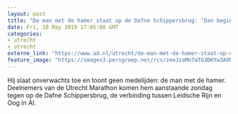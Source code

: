 ```yaml
---
layout: post
title: "De man met de hamer staat op de Dafne Schippersbrug: ‘Dan begint de Utrecht Marathon pas echt’"
date: Fri, 10 May 2019 17:05:00 GMT
categories: 
- utrecht 
- utrecht 
externe_link: "https://www.ad.nl/utrecht/de-man-met-de-hamer-staat-op-de-dafne-schippersbrug-dan-begint-de-utrecht-marathon-pas-echt~af5638c0/"
feature_image: "https://images3.persgroep.net/rcs/zeoJzaMn7aTG3DKYw3AXMD-Yo0A/diocontent/147872868/_fitwidth/400/?appId=21791a8992982cd8da851550a453bd7f&quality=0.7"
---
```


Hij slaat onverwachts toe en toont geen medelijden: de man met de hamer. Deelnemers van de Utrecht Marathon komen hem aanstaande zondag tegen op de Dafne Schippersbrug, de verbinding tussen Leidsche Rijn en Oog in Al.
